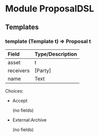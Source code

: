# <a name="module-proposaldsl-55246"></a>Module ProposalDSL

## Templates

### <a name="template-proposaldsl-proposal-62786"></a>template (Template t) => Proposal t

| Field     | Type/Description |
| :-------- | :----------------
| asset     | t |
| receivers | \[Party\] |
| name      | Text |


Choices:

* Accept
  
  (no fields)
* External:Archive
  
  (no fields)

